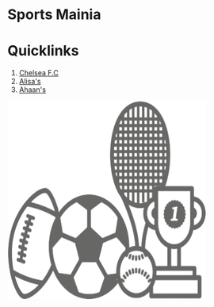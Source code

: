 # Sports Mainia


# Quicklinks

 1. [Chelsea F.C](./Chelsea.html)
 2. [Alisa's](./AlisaHTMLfile.html)
 3. [Ahaan's](./Ahaan.html)



<img src=".\IndexPhoto.png" alt="Failed" width="400" height="400" />
